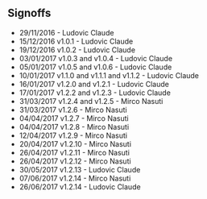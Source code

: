 ## Signoffs

* 29/11/2016 - Ludovic Claude
* 15/12/2016 v1.0.1 - Ludovic Claude
* 19/12/2016 v1.0.2 - Ludovic Claude
* 03/01/2017 v1.0.3 and v1.0.4 - Ludovic Claude
* 05/01/2017 v1.0.5 and v1.0.6 - Ludovic Claude
* 10/01/2017 v1.1.0 and v1.1.1 and v1.1.2 - Ludovic Claude
* 16/01/2017 v1.2.0 and v1.2.1 - Ludovic Claude
* 17/01/2017 v1.2.2 and v1.2.3 - Ludovic Claude
* 31/03/2017 v1.2.4 and v1.2.5 - Mirco Nasuti
* 31/03/2017 v1.2.6 - Mirco Nasuti
* 04/04/2017 v1.2.7 - Mirco Nasuti
* 04/04/2017 v1.2.8 - Mirco Nasuti
* 12/04/2017 v1.2.9 - Mirco Nasuti
* 20/04/2017 v1.2.10 - Mirco Nasuti
* 26/04/2017 v1.2.11 - Mirco Nasuti
* 26/04/2017 v1.2.12 - Mirco Nasuti
* 30/05/2017 v1.2.13 - Ludovic Claude
* 07/06/2017 v1.2.14 - Mirco Nasuti
* 26/06/2017 v1.2.14 - Ludovic Claude

